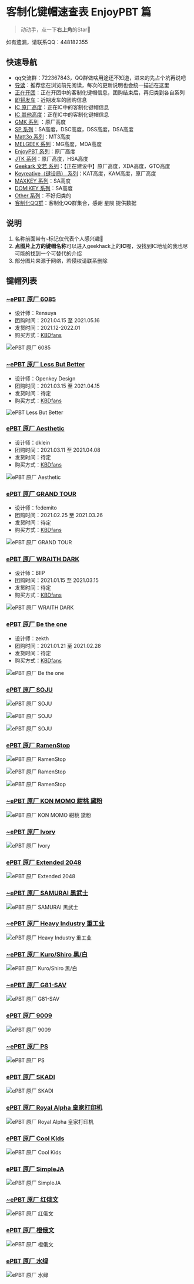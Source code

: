 # 客制化键帽速查表 EnjoyPBT 篇

> 动动手，点一下**右上角**的Star🤝

如有遗漏，请联系QQ：448182355

## 快速导航

- qq交流群：722367843，QQ群做啥用途还不知道，进来的先占个坑再说吧
- [导读](./README.md)：推荐您在浏览前先阅读，每次的更新说明也会统一描述在这里
- [正在开团](./gb.md)：正在开团中的客制化键帽信息，团购结束后，再归类到各自系列
- [即将发车](./come.md)：近期发车的团购信息
- [IC 原厂高度](./ic.md)：正在IC中的客制化键帽信息
- [IC 其他高度](./ic-other.md)：正在IC中的客制化键帽信息
- [GMK 系列](./gmk.md) ：原厂高度
- [SP 系列](./sp.md)：SA高度，DSC高度，DSS高度，DSA高度
- [Matt3o 系列](./matt3o.md)：MT3高度
- [MELGEEK 系列](./melgeek.md)：MG高度，MDA高度
- [EnjoyPBT 系列](./enjoypbt.md)：原厂高度
- [JTK 系列](./jtk.md)：原厂高度，HSA高度
- [Geekark 文若 系列](./geekark.md)：【正在建设中】原厂高度，XDA高度，GTO高度
- [Keyreative（键设局） 系列](./keyreative.md)：KAT高度，KAM高度，原厂高度
- [MAXKEY 系列](./maxkey.md)：SA高度
- [DOMIKEY 系列](./domikey.md)：SA高度
- [Other 系列](./other.md)：不好归类的
- [客制化QQ群](./qq-group.md)：客制化QQ群集合，感谢 星陨 提供数据

## 说明

1. 名称前面带有`~`标记仅代表个人感兴趣🌝
2. **点图片上方的键帽名称**可以进入geekhack上的**IC**喔，没找到IC地址的我也尽可能的找到一个可替代的介绍
3. 部分图片来源于网络，若侵权请联系删除

## 键帽列表

### [~ePBT 原厂 6085](https://geekhack.org/index.php?topic=108456.0)

- 设计师：Rensuya
- 团购时间：2021.04.15 至 2021.05.16
- 发货时间：2021.12-2022.01
- 购买方式：[KBDfans](https://kbdfans.store/products/6085/)

![ePBT 原厂 6085](media/ePBT@原厂@6085.jpg)

### [~ePBT 原厂 Less But Better](https://geekhack.org/index.php?topic=109750.0)

- 设计师：Openkey Design
- 团购时间：2021.03.15 至 2021.04.15
- 发货时间：待定
- 购买方式：[KBDfans](https://kbdfans.store/products/Less/)

![ePBT Less But Better](media/ePBT@原厂@Less_But_Better.jpg)

### [ePBT 原厂 Aesthetic](https://geekhack.org/index.php?topic=101594.0)

- 设计师：dklein
- 团购时间：2021.03.11 至 2021.04.08
- 发货时间：待定
- 购买方式：[KBDfans](https://kbdfans.store/products/Aesthetic/)

![ePBT 原厂 Aesthetic](media/ePBT@原厂@Aesthetic.jpg)

### [ePBT 原厂 GRAND TOUR](https://geekhack.org/index.php?topic=108068.0)

- 设计师：fedemito
- 团购时间：2021.02.25 至 2021.03.26
- 发货时间：待定
- 购买方式：[KBDfans](https://kbdfans.store/products/TOUR/)

![ePBT 原厂 GRAND TOUR](media/ePBT@原厂@GRAND_TOUR.jpg)

### [ePBT 原厂 WRAITH DARK](https://kbdfans.store/products/DP1463/)

- 设计师：BIIP
- 团购时间：2021.01.15 至 2021.03.15
- 发货时间：待定
- 购买方式：[KBDfans](https://kbdfans.store/products/DP1463/)

![ePBT 原厂 WRAITH DARK](media/ePBT@原厂@WRAITH_DARK.jpg)

### [ePBT 原厂 Be the one](https://geekhack.org/index.php?topic=108119.0)

- 设计师：zekth
- 团购时间：2021.01.21 至 2021.02.28
- 发货时间：待定
- 购买方式：[KBDfans](https://kbdfans.store/products/Betheone/)

![ePBT 原厂 Be the one](media/ePBT@原厂@Be_the_one.jpg)

### [ePBT 原厂 SOJU](https://geekhack.org/index.php?topic=108887.0)

![ePBT 原厂 SOJU](media/ePBT@原厂@SOJU_1.jpg)

![ePBT 原厂 SOJU](media/ePBT@原厂@SOJU_2.jpg)

![ePBT 原厂 SOJU](./media/ePBT@原厂@SOJU_3.jpg)

### [ePBT 原厂 RamenStop](https://geekhack.org/index.php?topic=108594.0)

![ePBT 原厂 RamenStop](media/ePBT@原厂@RamenStop_1.jpg)

![ePBT 原厂 RamenStop](media/ePBT@原厂@RamenStop_2.jpg)

![ePBT 原厂 RamenStop](media/ePBT@原厂@RamenStop_3.jpg)

### [~ePBT 原厂 KON MOMO 紺桃 黛粉](https://geekhack.org/index.php?topic=107280.0)

![ePBT 原厂 KON MOMO 紺桃 黛粉](media/ePBT@原厂@KON_MOMO@紺桃_黛粉.jpg)

### [~ePBT 原厂 Ivory](https://geekhack.org/index.php?topic=106722)

![ePBT 原厂 Ivory](media/ePBT@原厂@Ivory.jpg)

### [ePBT 原厂 Extended 2048](https://geekhack.org/index.php?topic=99696.0)

![ePBT 原厂 Extended 2048](media/ePBT@原厂@Extended_2048.jpg)

### [~ePBT 原厂 SAMURAI 黑武士](https://kbdfans.com/collections/keycaps/products/samurai)

![ePBT 原厂 SAMURAI 黑武士](media/ePBT@原厂@SAMURAI@黑武士.jpg)

### [~ePBT 原厂 Heavy Industry 重工业](https://rama.works/pbt-heavy-industry)

![ePBT 原厂 Heavy Industry 重工业](media/ePBT@原厂@Heavy_Industry@重工业.jpg)

### [~ePBT 原厂 Kuro/Shiro 黑/白](https://geekhack.org/index.php?topic=97699.0)

![ePBT 原厂 Kuro/Shiro 黑/白](media/ePBT@原厂@Kuro_Shiro.jpg)

### [~ePBT 原厂 G81-SAV](https://geekhack.org/index.php?topic=102124.msg2805629)

![ePBT 原厂 G81-SAV](media/ePBT@原厂@G81_SAV.jpg)

### [ePBT 原厂 9009](https://kbdfans.store/products/C0015/)

![ePBT 原厂 9009](media/ePBT@原厂@9009.jpg)

### [~ePBT 原厂 PS](https://kbdfans.store/products/JM000565/)

![ePBT 原厂 PS](media/ePBT@原厂@PS_for_win.jpg)

### [ePBT 原厂 SKADI](https://geekhack.org/index.php?topic=109034.msg2978641)

![ePBT 原厂 SKADI](media/ePBT@原厂@SKADI.jpg)

### [ePBT 原厂 Royal Alpha 皇家打印机](https://kbdfans.com/collections/keycaps/products/ePBT-x-donutcat-royal-alpha-keycaps-set)

![ePBT 原厂 Royal Alpha 皇家打印机](media/ePBT@原厂@Royal_Alpha@皇家打印机.jpg)

### [ePBT 原厂 Cool Kids](https://geekhack.org/index.php?topic=106670)

![ePBT 原厂 Cool Kids](media/ePBT@原厂@Cool_Kids.jpg)

### [ePBT 原厂 SimpleJA](https://kbdfans.com/collections/keycaps/products/gb-enjoypbt-x-ai03-simpleja-pbt-keycaps-set)

![ePBT 原厂 SimpleJA](media/ePBT@原厂@SIMPLEJA.jpg)

### [~ePBT 原厂 红俄文](https://kbdfans.store/products/C0006/)

![ePBT 原厂 红俄文](media/ePBT@原厂@红俄文.jpg)

### [ePBT 原厂 橙俄文](https://kbdfans.store/products/C0008/)

![ePBT 原厂 橙俄文](media/ePBT@原厂@橙俄文.jpg)

### [ePBT 原厂 水绿](https://kbdfans.com/collections/keycaps/products/enjoypbt-abs-doubleshot-mechanical-keyboard-keycaps-set-3)

![ePBT 原厂 水绿](./media/ePBT@原厂@水绿.jpg)
